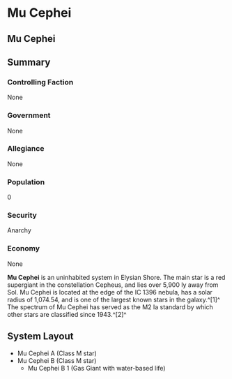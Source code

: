 # Mu Cephei
## Mu Cephei

		

## Summary

### Controlling Faction

None

### Government

None

### Allegiance

None

### Population

0

### Security

Anarchy

### Economy

None

**Mu Cephei** is an uninhabited system in Elysian Shore. The main star is a red supergiant in the constellation Cepheus, and lies over 5,900 ly away from Sol. Mu Cephei is located at the edge of the IC 1396 nebula, has a solar radius of 1,074.54, and is one of the largest known stars in the galaxy.^[1]^ The spectrum of Mu Cephei has served as the M2 Ia standard by which other stars are classified since 1943.^[2]^

## System Layout

- Mu Cephei A (Class M star)
- Mu Cephei B (Class M star)
    - Mu Cephei B 1 (Gas Giant with water-based life)